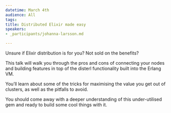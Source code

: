 ```yaml
---
datetime: March 4th 
audience: All
tags:
title: Distributed Elixir made easy
speakers:
- _participants/johanna-larsson.md

---
```

Unsure if Elixir distribution is for you? Not sold on the benefits? 

This talk will walk you through the pros and cons of connecting your nodes and building features in top of the disterl functionality built into the Erlang VM. 

You’ll learn about some of the tricks for maximising the value you get out of clusters, as well as the pitfalls to avoid. 

You should come away with a deeper understanding of this under-utilised gem and ready to build some cool things with it.


